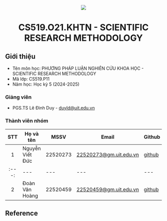 <p align="center">
  <a href="https://www.uit.edu.vn/"><img src="https://www.uit.edu.vn/sites/vi/files/banner.png"></a>
<h1 align="center"><b>CS519.O21.KHTN - SCIENTIFIC RESEARCH METHODOLOGY</b></h1>

## Giới thiệu
* Tên môn học: PHƯƠNG PHÁP LUẬN NGHIÊN CỨU KHOA HỌC - SCIENTIFIC RESEARCH METHODOLOGY
* Mã lớp: CS519.P11
* Năm học: Học kỳ 5 (2024-2025)

### Giảng viên
* PGS.TS Lê Đình Duy - duyld@uit.edu.vn

### Thành viên nhóm

| STT | Họ và tên | MSSV | Email | Github |
| :---: | --- | --- | --- | --- |
| 1 | Nguyễn Viết Đức | 22520273 | 22520273@gm.uit.edu.vn | [github]() |
| :---: | --- | --- | --- | --- |
| 2 | Đoàn Văn Hoàng | 22520459 | 22520459@gm.uit.edu.vn | [github](https://github.com/dangchoigame) |


## Reference
